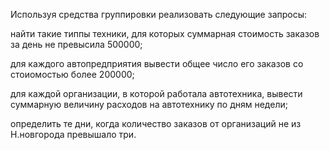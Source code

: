 Используя средства группировки реализовать следующие запросы:

найти такие типпы техники, для которых суммарная стоимость заказов за день не превысила 500000;

для каждого автопредприятия вывести общее число его заказов со стоиомостью более 200000;

для каждой организации, в которой работала автотехника, вывести суммарную величину расходов на автотехнику по дням недели;

определить те дни, когда количество заказов от организаций не из Н.новгорода превышало три.


